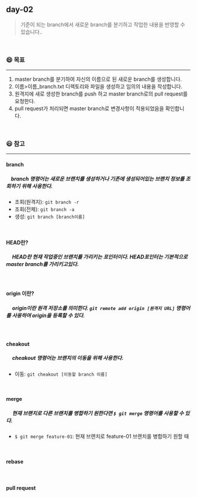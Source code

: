 ## day-02
> 기준이 되는 branch에서 새로운 branch를 분기하고 작업한 내용을 반영할 수 있습니다..

<br>

### :smile: 목표
---
1. master branch를 분기하여 자신의 이름으로 된 새로운 branch를 생성합니다.
2. 이름>이름_branch.txt 디렉토리와 파일을 생성하고 임의의 내용을 작성합니다.
3. 원격지에 새로 생성한 branch를 push 하고 master branch로의 pull request를 요청한다.
4. pull request가 처리되면 master branch로 변경사항이 적용되었음을 확인합니다.

<br>


### 😃 참고 
---
#### branch
#####  &nbsp;&nbsp;&nbsp; branch 명령어는 새로운 브랜치를 생성하거나 기존에 생성되어있는 브랜치 정보를 조회하기 위해 사용한다.  
 - 조회(원격지): ```git branch -r```
 - 조회(전체): ```git branch -a```
 - 생성: ```git branch [branch이름]```
<br>

#### HEAD란?
##### &nbsp;&nbsp;&nbsp;&nbsp; HEAD란 현재 작업중인 브랜치를 가리키는 포인터이다. HEAD포인터는 기본적으로 master branch를 가리키고있다.

<br>

#### origin 이란?
##### &nbsp;&nbsp;&nbsp;&nbsp; origin이란 원격 저장소를 의미한다. ```git remote add origin [원격지 URL]``` 명령어를 사용하여 origin을 등록할 수 있다.


<br>

#### cheakout
##### &nbsp;&nbsp;&nbsp;&nbsp; cheakout 명령어는 브랜치의 이동을 위해 사용한다.
- 이동: ```git cheakout [이동할 branch 이름]```
<br>

#### merge
##### &nbsp;&nbsp;&nbsp;&nbsp; 현재 브랜치로 다른 브랜치를 병합하기 원한다면 ```$ git merge``` 명령어를 사용할 수 있다.
- ``` $ git merge feature-01 ```: 현재 브랜치로 feature-01 브랜치를 병합하기 원할 때 

<br>

#### rebase


<br>

#### pull request
